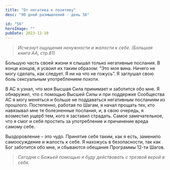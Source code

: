 ```yaml
---
title: "От негатива к позитиву"
desc: "90 дней размышлений - день 56"

id: "56"
heroImage: ""
pubDate: 2023-12-10
---
```

> _Исчезнут ощущения ненужности и жалости к себе._ _(Большая книга АА,
> стр.81)_

Большую часть своей жизни я слышал только негативные послания. В конце концов,
я усвоил их таким образом: “Это моя вина. Ничего не могу сделать, как следует.
Я ни на что не гожусь”. Я заглушал свою боль сексуальным употреблением похоти.

В АС я узнал, что моя Высшая Сила принимает и заботится обо мне. Я обнаружил,
что с помощью Высшей Силы и при поддержке Сообщества АС я могу меняться и
больше не поддаваться негативным посланиям из прошлого. Постепенно, работая по
Шагам, я начал прощать тех, кто навязывал мне те болезненные послания, и, в
свою очередь, я возместил ущерб тем, кого я заставил страдать. Самое
замечательное, что я смог и себя простить за употребление и причинение вреда
самому себе.

Выздоровление – это чудо. Принятие себя таким, как я есть, заменило
самоосуждение и жалость к себе. Я нахожусь в безопасности, так как Бог
заботится обо мне, и сбываются обещания Программы 12-ти Шагов.

> _Сегодня с Божьей помощью я буду действовать с трезвой верой в себя._

